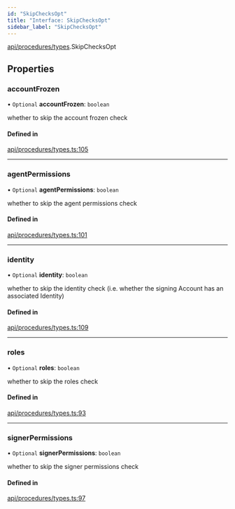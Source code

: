 ```yaml
---
id: "SkipChecksOpt"
title: "Interface: SkipChecksOpt"
sidebar_label: "SkipChecksOpt"
---
```


[api/procedures/types](../../../../../modules/API/Procedures/Types/Types.md).SkipChecksOpt

## Properties

### accountFrozen

• `Optional` **accountFrozen**: `boolean`

whether to skip the account frozen check

#### Defined in

[api/procedures/types.ts:105](https://github.com/PolymeshAssociation/polymesh-sdk/blob/fbf6882d0/src/api/procedures/types.ts#L105)

___

### agentPermissions

• `Optional` **agentPermissions**: `boolean`

whether to skip the agent permissions check

#### Defined in

[api/procedures/types.ts:101](https://github.com/PolymeshAssociation/polymesh-sdk/blob/fbf6882d0/src/api/procedures/types.ts#L101)

___

### identity

• `Optional` **identity**: `boolean`

whether to skip the identity check (i.e. whether the signing Account has an associated Identity)

#### Defined in

[api/procedures/types.ts:109](https://github.com/PolymeshAssociation/polymesh-sdk/blob/fbf6882d0/src/api/procedures/types.ts#L109)

___

### roles

• `Optional` **roles**: `boolean`

whether to skip the roles check

#### Defined in

[api/procedures/types.ts:93](https://github.com/PolymeshAssociation/polymesh-sdk/blob/fbf6882d0/src/api/procedures/types.ts#L93)

___

### signerPermissions

• `Optional` **signerPermissions**: `boolean`

whether to skip the signer permissions check

#### Defined in

[api/procedures/types.ts:97](https://github.com/PolymeshAssociation/polymesh-sdk/blob/fbf6882d0/src/api/procedures/types.ts#L97)
